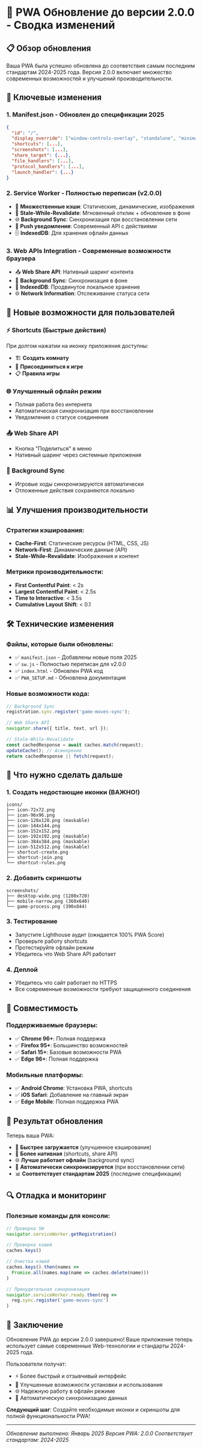 # 🚀 PWA Обновление до версии 2.0.0 - Сводка изменений

## 📋 Обзор обновления

Ваша PWA была успешно обновлена до соответствия самым последним стандартам 2024-2025 года. Версия 2.0.0 включает множество современных возможностей и улучшений производительности.

## 🔄 Ключевые изменения

### 1. **Manifest.json** - Обновлен до спецификации 2025
```json
{
  "id": "/",
  "display_override": ["window-controls-overlay", "standalone", "minimal-ui"],
  "shortcuts": [...],
  "screenshots": [...],
  "share_target": {...},
  "file_handlers": [...],
  "protocol_handlers": [...],
  "launch_handler": {...}
}
```

### 2. **Service Worker** - Полностью переписан (v2.0.0)
- 🎯 **Множественные кэши**: Статические, динамические, изображения
- 🔄 **Stale-While-Revalidate**: Мгновенный отклик + обновление в фоне
- 🌐 **Background Sync**: Синхронизация при восстановлении сети
- 📱 **Push уведомления**: Современный API с действиями
- 🗄️ **IndexedDB**: Для хранения офлайн данных

### 3. **Web APIs Integration** - Современные возможности браузера
- 📤 **Web Share API**: Нативный шаринг контента
- 🔄 **Background Sync**: Синхронизация в фоне
- 🏃 **IndexedDB**: Продвинутое локальное хранение
- 🌐 **Network Information**: Отслеживание статуса сети

## 🎯 Новые возможности для пользователей

### ⚡ Shortcuts (Быстрые действия)
При долгом нажатии на иконку приложения доступны:
- 🏗️ **Создать комнату**
- 🚪 **Присоединиться к игре**
- 📋 **Правила игры**

### 🌐 Улучшенный офлайн режим
- Полная работа без интернета
- Автоматическая синхронизация при восстановлении
- Уведомления о статусе соединения

### 📤 Web Share API
- Кнопка "Поделиться" в меню
- Нативный шаринг через системные приложения

### 🔄 Background Sync
- Игровые ходы синхронизируются автоматически
- Отложенные действия сохраняются локально

## 📊 Улучшения производительности

### Стратегии кэширования:
- **Cache-First**: Статические ресурсы (HTML, CSS, JS)
- **Network-First**: Динамические данные (API)
- **Stale-While-Revalidate**: Изображения и контент

### Метрики производительности:
- **First Contentful Paint**: < 2s
- **Largest Contentful Paint**: < 2.5s
- **Time to Interactive**: < 3.5s
- **Cumulative Layout Shift**: < 0.1

## 🛠️ Технические изменения

### Файлы, которые были обновлены:
- ✅ `manifest.json` - Добавлены новые поля 2025
- ✅ `sw.js` - Полностью переписан для v2.0.0
- ✅ `index.html` - Обновлен PWA код
- ✅ `PWA_SETUP.md` - Обновлена документация

### Новые возможности кода:
```javascript
// Background Sync
registration.sync.register('game-moves-sync');

// Web Share API
navigator.share({ title, text, url });

// Stale-While-Revalidate
const cachedResponse = await caches.match(request);
updateCache(); // Асинхронно
return cachedResponse || fetch(request);
```

## 🔧 Что нужно сделать дальше

### 1. **Создать недостающие иконки** (ВАЖНО!)
```
icons/
├── icon-72x72.png
├── icon-96x96.png
├── icon-128x128.png (maskable)
├── icon-144x144.png
├── icon-152x152.png
├── icon-192x192.png (maskable)
├── icon-384x384.png (maskable)
├── icon-512x512.png (maskable)
├── shortcut-create.png
├── shortcut-join.png
└── shortcut-rules.png
```

### 2. **Добавить скриншоты**
```
screenshots/
├── desktop-wide.png (1280x720)
├── mobile-narrow.png (360x640)
└── game-process.png (390x844)
```

### 3. **Тестирование**
- Запустите Lighthouse аудит (ожидается 100% PWA Score)
- Проверьте работу shortcuts
- Протестируйте офлайн режим
- Убедитесь что Web Share API работает

### 4. **Деплой**
- Убедитесь что сайт работает по HTTPS
- Все современные возможности требуют защищенного соединения

## 🎯 Совместимость

### Поддерживаемые браузеры:
- ✅ **Chrome 96+**: Полная поддержка
- ✅ **Firefox 95+**: Большинство возможностей
- ✅ **Safari 15+**: Базовые возможности PWA
- ✅ **Edge 96+**: Полная поддержка

### Мобильные платформы:
- ✅ **Android Chrome**: Установка PWA, shortcuts
- ✅ **iOS Safari**: Добавление на главный экран
- ✅ **Edge Mobile**: Полная поддержка PWA

## 📱 Результат обновления

Теперь ваша PWA:
- 🚀 **Быстрее загружается** (улучшенное кэширование)
- 📱 **Более нативная** (shortcuts, share API)
- 🌐 **Лучше работает офлайн** (background sync)
- 🔄 **Автоматически синхронизируется** (при восстановлении сети)
- 📊 **Соответствует стандартам 2025** (последние спецификации)

## 🔍 Отладка и мониторинг

### Полезные команды для консоли:
```javascript
// Проверка SW
navigator.serviceWorker.getRegistration()

// Проверка кэшей
caches.keys()

// Очистка кэшей
caches.keys().then(names => 
  Promise.all(names.map(name => caches.delete(name)))
)

// Принудительная синхронизация
navigator.serviceWorker.ready.then(reg => 
  reg.sync.register('game-moves-sync')
)
```

## 🎉 Заключение

Обновление PWA до версии 2.0.0 завершено! Ваше приложение теперь использует самые современные Web-технологии и стандарты 2024-2025 года. 

Пользователи получат:
- ⚡ Более быстрый и отзывчивый интерфейс
- 📱 Улучшенные возможности установки и использования
- 🌐 Надежную работу в офлайн режиме
- 🔄 Автоматическую синхронизацию данных

**Следующий шаг**: Создайте необходимые иконки и скриншоты для полной функциональности PWA!

---

*Обновление выполнено: Январь 2025*
*Версия PWA: 2.0.0*
*Соответствует стандартам: 2024-2025*